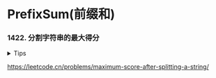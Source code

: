 # PrefixSum(前缀和)

### 1422. 分割字符串的最大得分

<details>
<summary>Tips</summary>

1. 前缀和
2. 分别维护到i位置的0和1的次数即可

</details>

[https://leetcode.cn/problems/maximum-score-after-splitting-a-string/
](https://leetcode.cn/problems/maximum-score-after-splitting-a-string/
)